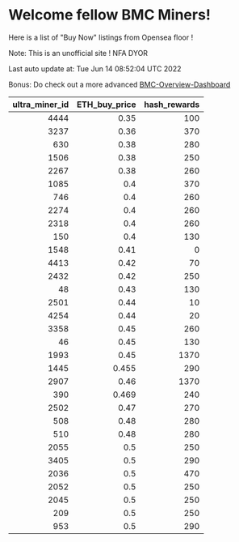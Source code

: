 # Welcome fellow BMC Miners!
Here is a list of "Buy Now" listings from Opensea floor !

Note: This is an unofficial site ! NFA DYOR

Last auto update at: Tue Jun 14 08:52:04 UTC 2022

Bonus: Do check out a more advanced [BMC-Overview-Dashboard](https://dune.com/defifunk/BMC-Overview-Dashboard)


|   ultra_miner_id |   ETH_buy_price |   hash_rewards |
|-----------------:|----------------:|---------------:|
|             4444 |           0.35  |            100 |
|             3237 |           0.36  |            370 |
|              630 |           0.38  |            280 |
|             1506 |           0.38  |            250 |
|             2267 |           0.38  |            260 |
|             1085 |           0.4   |            370 |
|              746 |           0.4   |            260 |
|             2274 |           0.4   |            260 |
|             2318 |           0.4   |            260 |
|              150 |           0.4   |            130 |
|             1548 |           0.41  |              0 |
|             4413 |           0.42  |             70 |
|             2432 |           0.42  |            250 |
|               48 |           0.43  |            130 |
|             2501 |           0.44  |             10 |
|             4254 |           0.44  |             20 |
|             3358 |           0.45  |            260 |
|               46 |           0.45  |            130 |
|             1993 |           0.45  |           1370 |
|             1445 |           0.455 |            290 |
|             2907 |           0.46  |           1370 |
|              390 |           0.469 |            240 |
|             2502 |           0.47  |            270 |
|              508 |           0.48  |            280 |
|              510 |           0.48  |            280 |
|             2055 |           0.5   |            250 |
|             3405 |           0.5   |            290 |
|             2036 |           0.5   |            470 |
|             2052 |           0.5   |            250 |
|             2045 |           0.5   |            250 |
|              209 |           0.5   |            250 |
|              953 |           0.5   |            290 |